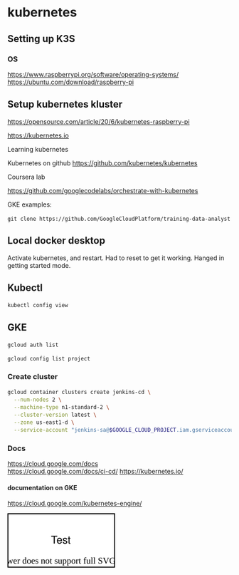 # kubernetes

## Setting up K3S

### OS

<https://www.raspberrypi.org/software/operating-systems/>
<https://ubuntu.com/download/raspberry-pi>

## Setup kubernetes kluster

<https://opensource.com/article/20/6/kubernetes-raspberry-pi>

<https://kubernetes.io>

Learning kubernetes

Kubernetes on github
<https://github.com/kubernetes/kubernetes>

Coursera lab

<https://github.com/googlecodelabs/orchestrate-with-kubernetes>

GKE examples:

`git clone https://github.com/GoogleCloudPlatform/training-data-analyst`

## Local docker desktop

Activate kubernetes, and restart. Had to reset to get it working. Hanged in getting started mode.

## Kubectl

`kubectl config view`

## GKE

`gcloud auth list`

`gcloud config list project`

### Create cluster

```bash
gcloud container clusters create jenkins-cd \
  --num-nodes 2 \
  --machine-type n1-standard-2 \
  --cluster-version latest \
  --zone us-east1-d \
  --service-account "jenkins-sa@$GOOGLE_CLOUD_PROJECT.iam.gserviceaccount.com"
```

### Docs

<https://cloud.google.com/docs>  
<https://cloud.google.com/docs/ci-cd/>
<https://kubernetes.io/>

#### documentation on GKE

<https://cloud.google.com/kubernetes-engine/>

![drawio](./images/test.drawio.svg)
